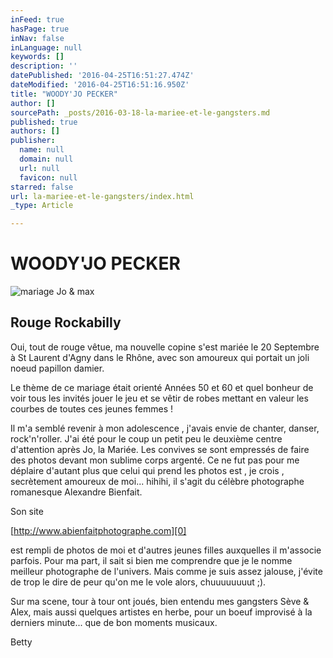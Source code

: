 ```yaml
---
inFeed: true
hasPage: true
inNav: false
inLanguage: null
keywords: []
description: ''
datePublished: '2016-04-25T16:51:27.474Z'
dateModified: '2016-04-25T16:51:16.950Z'
title: "WOODY'JO PECKER"
author: []
sourcePath: _posts/2016-03-18-la-mariee-et-le-gangsters.md
published: true
authors: []
publisher:
  name: null
  domain: null
  url: null
  favicon: null
starred: false
url: la-mariee-et-le-gangsters/index.html
_type: Article

---
```

# WOODY'JO PECKER
![mariage Jo & max](https://the-grid-user-content.s3-us-west-2.amazonaws.com/5240cdc8-4b81-43e2-a36b-7e2217a4d65b.jpg)

## Rouge Rockabilly

Oui, tout de rouge vêtue, ma nouvelle copine s'est mariée le 20 Septembre à St Laurent d'Agny dans le Rhône, avec son amoureux qui portait un joli noeud papillon damier. 

Le thème de ce mariage était orienté Années 50 et 60 et quel bonheur de voir tous les invités jouer le jeu et se vêtir de robes mettant en valeur les courbes de toutes ces jeunes femmes ! 

Il m'a semblé revenir à mon adolescence , j'avais envie de chanter, danser, rock'n'roller. J'ai été pour le coup un petit peu le deuxième centre d'attention après Jo, la Mariée. Les convives se sont empressés de faire des photos devant mon sublime corps argenté. Ce ne fut pas pour me déplaire d'autant plus que celui qui prend les photos est , je crois , secrètement amoureux de moi... hihihi, il s'agit du célèbre photographe romanesque Alexandre Bienfait. 

Son site[][0]

[http://www.abienfaitphotographe.com][0]

est rempli de photos de moi et d'autres jeunes filles auxquelles il m'associe parfois. Pour ma part, il sait si bien me comprendre que je le nomme meilleur photographe de l'univers. Mais comme je suis assez jalouse, j'évite de trop le dire de peur qu'on me le vole alors, chuuuuuuuut ;).

Sur ma scene, tour à tour ont joués, bien entendu mes gangsters Sève & Alex, mais aussi quelques artistes en herbe, pour un boeuf improvisé à la derniers minute... que de bon moments musicaux.

Betty

[0]: http://www.abienfaitphotographe.com/